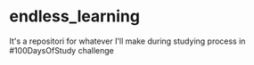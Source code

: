 # endless_learning
It's a repositori for whatever I'll make during studying process in #100DaysOfStudy challenge
